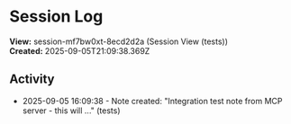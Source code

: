 # Session Log

**View:** session-mf7bw0xt-8ecd2d2a (Session View (tests))  
**Created:** 2025-09-05T21:09:38.369Z

## Activity

<!-- Activity entries will be added here as notes are created -->
- 2025-09-05 16:09:38 - Note created: "Integration test note from MCP server - this will ..." (tests)

